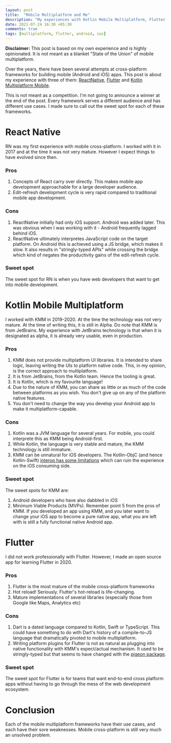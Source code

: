 ```yaml
---
layout: post
title:  "Mobile Multiplatform and Me"
description: "My experiences with Kotlin Mobile Multiplatform, Flutter and ReactNative"
date: 2021-07-24 16:30 +05:30
comments: true
tags: [multiplatform, flutter, android, ios]
---
```


**Disclaimer:** This post is based on my own experience and is highly opinionated. It is not meant as a blanket "State of the Union" of mobile multiplatform.

Over the years, there have been several attempts at cross-platform frameworks for building mobile (Android and iOS) apps. This post is about my experience with three of them: [ReactNative](https://reactnative.dev/), [Flutter](https://flutter.dev/) and [Kotlin Multiplatform Mobile](https://kotlinlang.org/lp/mobile/).

This is not meant as a competition. I'm not going to announce a winner at the end of the post. Every framework serves a different audience and has different use cases. I made sure to call out the sweet spot for each of these frameworks.

# React Native

RN was my first experience with mobile cross-platform. I worked with it in 2017 and at the time it was not very mature. However I expect things to have evolved since then.

### Pros

1. Concepts of React carry over directly. This makes mobile app development approachable for a large developer audience.
1. Edit-refresh development cycle is very rapid compared to traditional mobile app development.

### Cons

1. ReactNative initially had only iOS support. Android was added later. This was obvious when I was working with it - Android frequently lagged behind iOS.
1. ReactNative ultimately interpretes JavaScript code on the target platform. On Android this is achieved using a JS bridge, which makes it slow. It also results in "stringly-typed APIs" while crossing the bridge which kind of negates the productivity gains of the edit-refresh cycle.

### Sweet spot

The sweet spot for RN is when you have web developers that want to get into mobile development.

# Kotlin Mobile Multiplatform

I worked with KMM in 2019-2020. At the time the technology was not very mature. At the time of writing this, it is still in Alpha. Do note that KMM is from JetBrains. My experience with JetBrains technology is that when it is designated as alpha, it is already very usable, even in production.

### Pros

1. KMM does not provide multiplatform UI libraries. It is intended to share logic, leaving writing the UIs to platform native code. This, in my opinion, is the correct approach to multiplatform.
1. It is from JetBrains, from the Kotlin team. Hence the tooling is great.
1. It is Kotlin, which is my favourite language!
1. Due to the nature of KMM, you can share as little or as much of the code between platforms as you wish. You don't give up on any of the platform native features.
1. You don't need to change the way you develop your Android app to make it multiplatform-capable.

### Cons

1. Kotlin was a JVM language for several years. For mobile, you could interprete this as KMM being Android-first.
1. While Kotlin, the language is very stable and mature, the KMM technology is still immature.
1. KMM can be unnatural for iOS developers. The Kotlin-ObjC (and hence Kotlin-Swift) [interop has some limitations](https://www.reddit.com/r/Kotlin/comments/odau0p/marrying_kmm_and_swift_with_sourcery/h4056dq?utm_source=share&utm_medium=web2x&context=3) which can ruin the experience on the iOS consuming side.

### Sweet spot

The sweet spots for KMM are:

1. Android developers who have also dabbled in iOS
1. Minimum Viable Products (MVPs). Remember point 5 from the pros of KMM. If you developed an app using KMM, and you later want to change your iOS app to become a pure native app, what you are left with is still a fully functional native Android app.

# Flutter

I did not work professionally with Flutter. However, I made an open source app for learning Flutter in 2020.

### Pros

1. Flutter is the most mature of the mobile cross-platform frameworks
1. Hot reload! Seriously. Flutter's hot-reload is life-changing.
1. Mature implementations of several libraries (especially those from Google like Maps, Analytics etc)

### Cons

1. Dart is a dated language compared to Kotlin, Swift or TypeScript. This could have something to do with Dart's history of a compile-to-JS language that dramatically pivoted to mobile multiplatform.
1. Writing platform plugins for Flutter is not as natural as plugging into native functionality with KMM's expect/actual mechanism. It used to be stringly-typed but that seems to have changed with the [pigeon package](https://pub.dev/packages/pigeon).

### Sweet spot

The sweet spot for Flutter is for teams that want end-to-end cross platform apps without having to go through the mess of the web development ecosystem.

# Conclusion

Each of the mobile multiplatform frameworks have their use cases, and each have their sore weaknesses. Mobile cross-platform is still very much an unsolved problem.